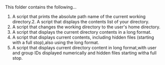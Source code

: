 This folder contains the following...

1. A script that prints the absolute path name of the current working directory.2. A script that displays the contents list of your directory.
3. A script that changes the working directory to the user's home directory.
4. A script that displays the current directory contents in a long format.
5. A script that displays current contents, including hidden files (starting with a full stop),also using the long format.
6. A script that displays current directory content in long format,with user and group IDs displayed numerically and hidden files starting witha full stop.
